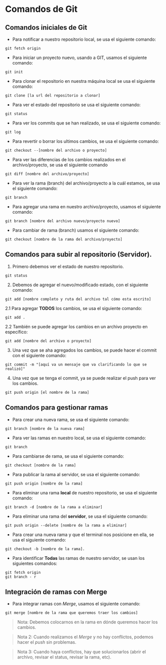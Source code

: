 # Comandos de Git
## Comandos iniciales de Git
+ Para notificar a nuestro repositorio local, se usa el siguiente comando:
```Shell
git fetch origin
```

+ Para iniciar un proyecto nuevo, usando a GIT, usamos el siguiente comando:
```Shell
git init
```

+ Para clonar el repositorio en nuestra máquina local se usa el siguiente comando:
```Shell
git clone [la url del repositorio a clonar]
```

+ Para ver el estado del repositorio se usa el siguiente comando:
```Shell
git status
```

+ Para ver los commits que se han realizado, se usa el siguiente comando:
```Shell
git log
```

+ Para revertir o borrar los ultimos cambios, se usa el siguiente comando:
```Shell
git checkout --[nombre del archivo o proyecto]
```

+ Para ver las diferencias de los cambios realizados en el archivo/proyecto, se usa el siguiente comando
```Shell
git diff [nombre del archivo/proyecto]
```

+ Para ver la rama (branch) del archivo/proyecto a la cuál estamos, se usa el siguiente comando:
```Shell
git branch
```

+ Para agregar una rama en nuestro archivo/proyecto, usamos el siguiente comando:
```Shell
git branch [nombre del archivo nuevo/proyecto nuevo]
```

+ Para cambiar de rama (branch) usamos el siguiente comando:
```Shell
git checkout [nombre de la rama del archivo/proyecto]
```

## Comandos para subir al repositorio (Servidor).
1. Primero debemos ver el estado de nuestro repositorio.
```Shell
git status
```

2. Debemos de agregar el nuevo/modificado estado, con el siguiente comando:
```Shell
git add [nombre completo y ruta del archivo tal cómo esta escrito]
```

2.1 Para agregar **TODOS** los cambios, se usa el siguiente comando:
```Shell
git add .
```

2.2 También se puede agregar los cambios en un archivo proyecto en específico:
```Shell
git add [nombre del archivo o proyecto]
```

3. Una vez que se aha agregados los cambios, se puede hacer el commit con el siguiente comando:
```Shell
git commit -m "[aquí va un mensaje que va clarificando lo que se realizó]"
```

4. Una vez que se tenga el commit, ya se puede realizar el push para ver los cambios.
```Shell
git push origin [el nombre de la rama]
```

## Comandos para gestionar ramas
+ Para crear una nueva rama, se usa el siguiente comando:
```Shell
git branch [nombre de la nueva rama]
```

+ Para ver las ramas en nuestro local, se usa el siguiente comando:
```Shell
git branch
```

+ Para cambiarse de rama, se usa el siguiente comando:
```Shell
git checkout [nombre de la rama]
```

+ Para publicar la rama al servidor, se usa el siguiente comando:
```Shell
git push origin [nombre de la rama]
```

+ Para eliminar una rama **local** de nuestro repositorio, se usa el siguiente comando:
```Shell
git branch -d [nombre de la rama a eliminar]
```

+ Para eliminar una rama del **servidor**, se usa el siguiente comando:
```Shell
git push origin --delete [nombre de la rama a eliminar]
```

+ Para crear una nueva rama y que el terminal nos posicione en ella, se usa el siguiente comando:
```Shell
git checkout -b [nombre de la rama].
```

+ Para identificar **Todas** las ramas de nuestro servidor, se usan los siguientes comandos:
```Shell
git fetch origin
git branch - r
```
## Integración de ramas con **Merge**
+ Para integrar ramas con *Merge*, usamos el siguiente comando:
```Shell
git merge [nombre de la rama que queremos traer los cambios]
```
> Nota: Debemos colocarnos en la rama en dónde queremos hacer los cambios.

> Nota 2: Cuando realizamos el *Merge* y no hay conflictos, podemos hacer el *push* sin problemas.

> Nota 3: Cuando haya conflictos, hay que solucionarlos (abrir el archivo, revisar el status, revisar la rama, etc).
